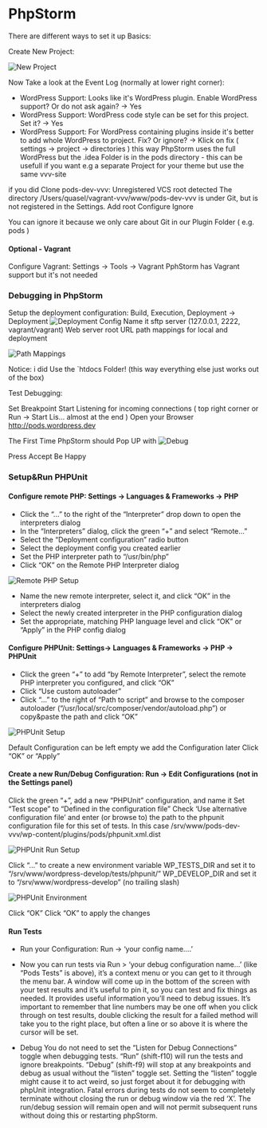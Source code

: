 # PhpStorm

There are different ways to set it up
Basics:

Create New Project:

![New Project](/screenshots/new_project.jpeg)

Now Take a look at the Event Log (normally at lower right corner):
- WordPress Support: Looks like it's WordPress plugin. Enable WordPress support? Or do not ask again? -> Yes
- WordPress Support: WordPress code style can be set for this project. Set it?  -> Yes
- WordPress Support: For WordPress containing plugins inside it's better to add whole WordPress to project. Fix? Or ignore? -> Klick on fix ( settings -> project -> directories ) this way PhpStorm uses the full WordPress but the .idea Folder is in the pods directory - this can be usefull if you want e.g a separate Project for your theme but use the same vvv-site

if you did Clone pods-dev-vvv:
Unregistered VCS root detected
         The directory /Users/quasel/vagrant-vvv/www/pods-dev-vvv is under Git, but is not registered in the Settings.
         Add root  Configure  Ignore

You can ignore it because we only care about Git in our Plugin Folder ( e.g. pods )

#### Optional - Vagrant
Configure Vagrant: Settings -> Tools -> Vagrant
PphStorm has Vagrant support but it's not needed


### Debugging in PhpStorm

Setup the deployment configuration: Build, Execution, Deployment -> Deployment
![Deployment Config](/screenshots/deployment.jpeg)
Name it
sftp server (127.0.0.1, 2222, vagrant/vagrant)
Web server root URL
path mappings for local and deployment

![Path Mappings](/screenshots/deploy_path.jpeg)

Notice: i did Use the `htdocs Folder! (this way everything else just works out of the box)


Test Debugging:

Set Breakpoint
Start Listening for incoming connections  ( top right corner or Run -> Start Lis... almost at the end )
Open your Browser http://pods.wordpress.dev

The First Time PhpStorm should Pop UP with
![Debug](/screenshots/debug_incoming.jpeg)


Press Accept
Be Happy



### Setup&Run PHPUnit

#### Configure remote PHP: Settings -> Languages & Frameworks -> PHP

- Click the “...” to the right of the “Interpreter” drop down to open the interpreters dialog
- In the “Interpreters” dialog, click the green “+” and select “Remote...”
- Select the “Deployment configuration” radio button
- Select the deployment config you created earlier
- Set the PHP interpreter path to “/usr/bin/php”
- Click “OK” on the Remote PHP Interpreter dialog

![Remote PHP Setup](/screenshots/php.jpeg)

- Name the new remote interpreter, select it, and click “OK” in the interpreters dialog
- Select the newly created interpreter in the PHP configuration dialog
- Set the appropriate, matching PHP language level and click “OK” or “Apply” in the PHP config dialog


#### Configure PHPUnit: Settings-> Languages & Frameworks -> PHP -> PHPUnit

- Click the green “+” to add “by Remote Interpreter”, select the remote PHP interpreter you configured, and click “OK”
- Click “Use custom autoloader”
- Click “...” to the right of “Path to script” and browse to the composer autoloader (“/usr/local/src/composer/vendor/autoload.php”) or copy&paste the path and click “OK”

![PHPUnit Setup](/screenshots/phpunit.jpeg)

Default Configuration can be left empty we add the Configuration later
Click “OK” or “Apply”

#### Create a new Run/Debug Configuration: Run -> Edit Configurations (not in the Settings panel)

Click the green “+”, add a new “PHPUnit” configuration, and name it
Set “Test scope” to “Defined in the configuration file”
Check ‘Use alternative configuration file’ and enter (or browse to) the path to the phpunit configuration file for this set of tests. In this case /srv/www/pods-dev-vvv/wp-content/plugins/pods/phpunit.xml.dist

![PHPUnit Run Setup](/screenshots/phpunit_run_config.jpeg)

Click “...” to create a new environment variable
WP_TESTS_DIR and set it to “/srv/www/wordpress-develop/tests/phpunit/”
WP_DEVELOP_DIR and set it to “/srv/www/wordpress-develop” (no trailing slash)

![PHPUnit Environment](/screenshots/environment.jpeg)

Click “OK”
Click “OK” to apply the changes

#### Run Tests
- Run your Configuration: Run -> ‘your config name….’
- Now you can run tests via Run > ‘your debug configuration name...’ (like “Pods Tests” is above), it’s a context menu or you can get to it through the menu bar.
    A window will come up in the bottom of the screen with your test results and it’s useful to pin it, so you can test and fix things as needed. It provides useful information you’ll need to debug issues.
    It’s important to remember that line numbers may be one off when you click through on test results, double clicking the result for a failed method will take you to the right place, but often a line or so above it is where the cursor will be set.

- Debug
    You do not need to set the “Listen for Debug Connections” toggle when debugging tests.  “Run” (shift-f10) will run the tests and ignore breakpoints.  “Debug” (shift-f9) will stop at any breakpoints and debug as usual without the “listen” toggle set.  Setting the “listen” toggle might cause it to act weird, so just forget about it for debugging with phpUnit integration.
    Fatal errors during tests do not seem to completely terminate without closing the run or debug window via the red ‘X’.  The run/debug session will remain open and will not permit subsequent runs without doing this or restarting phpStorm.